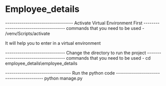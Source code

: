 # Employee_details

---------------------------------- Activate Virtual Environment First --------------------------------------
commands that you need to be used - 
/venv/Scripts/activate

It will help you to enter in a virtual environment

------------------------------ Change the directory to run the project -------------------------------------
commands that you need to be used - 
cd employee_details\employee_details

--------------------------------- Run the python code -----------------------------------------
python manage.py
